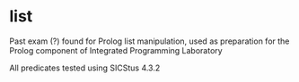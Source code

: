 # list

Past exam (?) found for Prolog list manipulation, used as preparation
for the Prolog component of Integrated Programming Laboratory

All predicates tested using SICStus 4.3.2
